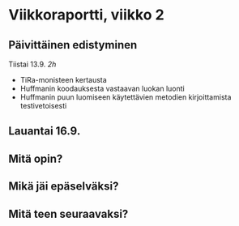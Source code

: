 # Viikkoraportti, viikko 2

## Päivittäinen edistyminen
Tiistai 13.9. *2h*
- TiRa-monisteen kertausta
- Huffmanin koodauksesta vastaavan luokan luonti
- Huffmanin puun luomiseen käytettävien metodien kirjoittamista testivetoisesti

Lauantai 16.9.
- 

## Mitä opin?

## Mikä jäi epäselväksi?

## Mitä teen seuraavaksi?
